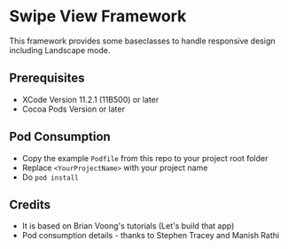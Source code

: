 # Swipe View Framework

This framework provides some baseclasses to handle responsive design including Landscape mode. 

## Prerequisites

- XCode Version 11.2.1 (11B500) or later
- Cocoa Pods Version or later

## Pod Consumption


- Copy the example `Podfile` from this repo to your project root folder
- Replace `<YourProjectName>` with your project name
- Do `pod install`


## Credits

- It is based on Brian Voong's tutorials (Let's build that app)
- Pod consumption details - thanks to Stephen Tracey and Manish Rathi